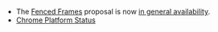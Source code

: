 *  The [Fenced Frames](https://github.com/shivanigithub/fenced-frame) proposal is now [in general availability](/blog/privacy-sandbox-launch/).
*  [Chrome Platform Status](https://chromestatus.com/feature/5699388062040064) 
